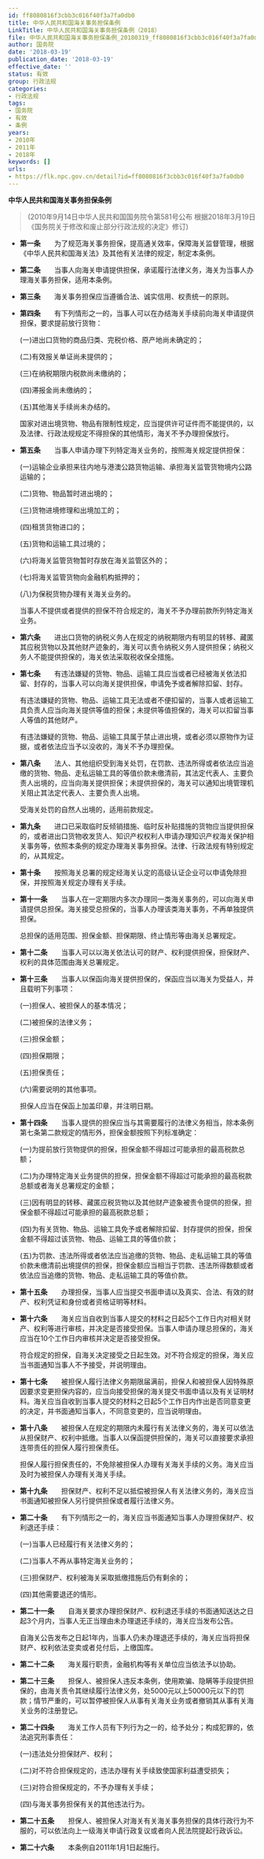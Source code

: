 ```yaml
---
id: ff8080816f3cbb3c016f40f3a7fa0db0
title: 中华人民共和国海关事务担保条例
LinkTitle: 中华人民共和国海关事务担保条例（2018）
file: 中华人民共和国海关事务担保条例_20180319_ff8080816f3cbb3c016f40f3a7fa0db0.docx
author: 国务院
date: '2018-03-19'
publication_date: '2018-03-19'
effective_date: ''
status: 有效
group: 行政法规
categories:
- 行政法规
tags:
- 国务院
- 有效
- 条例
years:
- 2010年
- 2011年
- 2018年
keywords: []
urls:
- https://flk.npc.gov.cn/detail?id=ff8080816f3cbb3c016f40f3a7fa0db0
---
```


**中华人民共和国海关事务担保条例**

> (2010年9月14日中华人民共和国国务院令第581号公布 根据2018年3月19日《国务院关于修改和废止部分行政法规的决定》修订)

- **第一条**　　为了规范海关事务担保，提高通关效率，保障海关监督管理，根据《中华人民共和国海关法》及其他有关法律的规定，制定本条例。

- **第二条**　　当事人向海关申请提供担保，承诺履行法律义务，海关为当事人办理海关事务担保，适用本条例。

- **第三条**　　海关事务担保应当遵循合法、诚实信用、权责统一的原则。

- **第四条**　　有下列情形之一的，当事人可以在办结海关手续前向海关申请提供担保，要求提前放行货物：

  (一)进出口货物的商品归类、完税价格、原产地尚未确定的；

  (二)有效报关单证尚未提供的；

  (三)在纳税期限内税款尚未缴纳的；

  (四)滞报金尚未缴纳的；

  (五)其他海关手续尚未办结的。

  国家对进出境货物、物品有限制性规定，应当提供许可证件而不能提供的，以及法律、行政法规规定不得担保的其他情形，海关不予办理担保放行。

- **第五条**　　当事人申请办理下列特定海关业务的，按照海关规定提供担保：

  (一)运输企业承担来往内地与港澳公路货物运输、承担海关监管货物境内公路运输的；

  (二)货物、物品暂时进出境的；

  (三)货物进境修理和出境加工的；

  (四)租赁货物进口的；

  (五)货物和运输工具过境的；

  (六)将海关监管货物暂时存放在海关监管区外的；

  (七)将海关监管货物向金融机构抵押的；

  (八)为保税货物办理有关海关业务的。

  当事人不提供或者提供的担保不符合规定的，海关不予办理前款所列特定海关业务。

- **第六条**　　进出口货物的纳税义务人在规定的纳税期限内有明显的转移、藏匿其应税货物以及其他财产迹象的，海关可以责令纳税义务人提供担保；纳税义务人不能提供担保的，海关依法采取税收保全措施。

- **第七条**　　有违法嫌疑的货物、物品、运输工具应当或者已经被海关依法扣留、封存的，当事人可以向海关提供担保，申请免予或者解除扣留、封存。

  有违法嫌疑的货物、物品、运输工具无法或者不便扣留的，当事人或者运输工具负责人应当向海关提供等值的担保；未提供等值担保的，海关可以扣留当事人等值的其他财产。

  有违法嫌疑的货物、物品、运输工具属于禁止进出境，或者必须以原物作为证据，或者依法应当予以没收的，海关不予办理担保。

- **第八条**　　法人、其他组织受到海关处罚，在罚款、违法所得或者依法应当追缴的货物、物品、走私运输工具的等值价款未缴清前，其法定代表人、主要负责人出境的，应当向海关提供担保；未提供担保的，海关可以通知出境管理机关阻止其法定代表人、主要负责人出境。

  受海关处罚的自然人出境的，适用前款规定。

- **第九条**　　进口已采取临时反倾销措施、临时反补贴措施的货物应当提供担保的，或者进出口货物收发货人、知识产权权利人申请办理知识产权海关保护相关事务等，依照本条例的规定办理海关事务担保。法律、行政法规有特别规定的，从其规定。

- **第十条**　　按照海关总署的规定经海关认定的高级认证企业可以申请免除担保，并按照海关规定办理有关手续。

- **第十一条**　　当事人在一定期限内多次办理同一类海关事务的，可以向海关申请提供总担保。海关接受总担保的，当事人办理该类海关事务，不再单独提供担保。

  总担保的适用范围、担保金额、担保期限、终止情形等由海关总署规定。

- **第十二条**　　当事人可以以海关依法认可的财产、权利提供担保，担保财产、权利的具体范围由海关总署规定。

- **第十三条**　　当事人以保函向海关提供担保的，保函应当以海关为受益人，并且载明下列事项：

  (一)担保人、被担保人的基本情况；

  (二)被担保的法律义务；

  (三)担保金额；

  (四)担保期限；

  (五)担保责任；

  (六)需要说明的其他事项。

  担保人应当在保函上加盖印章，并注明日期。

- **第十四条**　　当事人提供的担保应当与其需要履行的法律义务相当，除本条例第七条第二款规定的情形外，担保金额按照下列标准确定：

  (一)为提前放行货物提供的担保，担保金额不得超过可能承担的最高税款总额；

  (二)为办理特定海关业务提供的担保，担保金额不得超过可能承担的最高税款总额或者海关总署规定的金额；

  (三)因有明显的转移、藏匿应税货物以及其他财产迹象被责令提供的担保，担保金额不得超过可能承担的最高税款总额；

  (四)为有关货物、物品、运输工具免予或者解除扣留、封存提供的担保，担保金额不得超过该货物、物品、运输工具的等值价款；

  (五)为罚款、违法所得或者依法应当追缴的货物、物品、走私运输工具的等值价款未缴清前出境提供的担保，担保金额应当相当于罚款、违法所得数额或者依法应当追缴的货物、物品、走私运输工具的等值价款。

- **第十五条**　　办理担保，当事人应当提交书面申请以及真实、合法、有效的财产、权利凭证和身份或者资格证明等材料。

- **第十六条**　　海关应当自收到当事人提交的材料之日起5个工作日内对相关财产、权利等进行审核，并决定是否接受担保。当事人申请办理总担保的，海关应当在10个工作日内审核并决定是否接受担保。

  符合规定的担保，自海关决定接受之日起生效。对不符合规定的担保，海关应当书面通知当事人不予接受，并说明理由。

- **第十七条**　　被担保人履行法律义务期限届满前，担保人和被担保人因特殊原因要求变更担保内容的，应当向接受担保的海关提交书面申请以及有关证明材料。海关应当自收到当事人提交的材料之日起5个工作日内作出是否同意变更的决定，并书面通知当事人，不同意变更的，应当说明理由。

- **第十八条**　　被担保人在规定的期限内未履行有关法律义务的，海关可以依法从担保财产、权利中抵缴。当事人以保函提供担保的，海关可以直接要求承担连带责任的担保人履行担保责任。

  担保人履行担保责任的，不免除被担保人办理有关海关手续的义务。海关应当及时为被担保人办理有关海关手续。

- **第十九条**　　担保财产、权利不足以抵偿被担保人有关法律义务的，海关应当书面通知被担保人另行提供担保或者履行法律义务。

- **第二十条**　　有下列情形之一的，海关应当书面通知当事人办理担保财产、权利退还手续：

  (一)当事人已经履行有关法律义务的；

  (二)当事人不再从事特定海关业务的；

  (三)担保财产、权利被海关采取抵缴措施后仍有剩余的；

  (四)其他需要退还的情形。

- **第二十一条**　　自海关要求办理担保财产、权利退还手续的书面通知送达之日起3个月内，当事人无正当理由未办理退还手续的，海关应当发布公告。

  自海关公告发布之日起1年内，当事人仍未办理退还手续的，海关应当将担保财产、权利依法变卖或者兑付后，上缴国库。

- **第二十二条**　　海关履行职责，金融机构等有关单位应当依法予以协助。

- **第二十三条**　　担保人、被担保人违反本条例，使用欺骗、隐瞒等手段提供担保的，由海关责令其继续履行法律义务，处5000元以上50000元以下的罚款；情节严重的，可以暂停被担保人从事有关海关业务或者撤销其从事有关海关业务的注册登记。

- **第二十四条**　　海关工作人员有下列行为之一的，给予处分；构成犯罪的，依法追究刑事责任：

  (一)违法处分担保财产、权利；

  (二)对不符合担保规定的，违法办理有关手续致使国家利益遭受损失；

  (三)对符合担保规定的，不予办理有关手续；

  (四)与海关事务担保有关的其他违法行为。

- **第二十五条**　　担保人、被担保人对海关有关海关事务担保的具体行政行为不服的，可以依法向上一级海关申请行政复议或者向人民法院提起行政诉讼。

- **第二十六条**　　本条例自2011年1月1日起施行。
